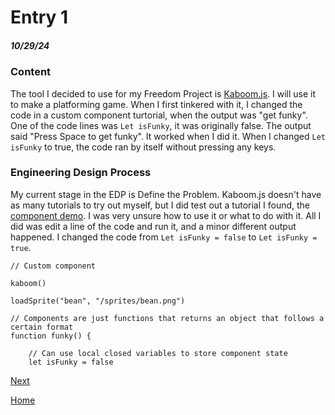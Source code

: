 # Entry 1
##### 10/29/24

### Content

The tool I decided to use for my Freedom Project is [Kaboom.js](https://kaboomjs.com/). I will use it to make a platforming game. When I first tinkered with it, I changed the code in a custom component turtorial, when the output was "get funky". One of the code lines was `Let isFunky`, it was originally false. The output said "Press Space to get funky". It worked when I did it. When I changed `Let isFunky` to true, the code ran by itself without pressing any keys.

### Engineering Design Process

My current stage in the EDP is Define the Problem. Kaboom.js doesn't have as many tutorials to try out myself, but I did test out a tutorial I found, the [component demo](https://kaboomjs.com/play?example=component). I was very unsure how to use it or what to do with it. All I did was edit a line of the code and run it, and a minor different output happened. I changed the code from `Let isFunky = false` to `Let isFunky = true`.

```JS
// Custom component

kaboom()

loadSprite("bean", "/sprites/bean.png")

// Components are just functions that returns an object that follows a certain format
function funky() {

	// Can use local closed variables to store component state
	let isFunky = false
```

[Next](entry02.md)

[Home](../README.md)
